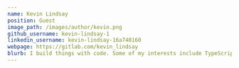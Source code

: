 ```yaml
---
name: Kevin Lindsay
position: Guest
image_path: /images/author/kevin.png
github_username: kevin-lindsay-1
linkedin_username: kevin-lindsay-16a740160
webpage: https://gitlab.com/kevin_lindsay
blurb: I build things with code. Some of my interests include TypeScript, GraphQL, Go, React, Docker, Kubernetes, and comic books.
---
```

